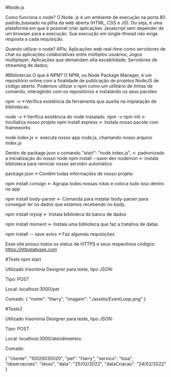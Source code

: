 #Node.js 

Como funciona o node?
O Node. js é um ambiente de execução na porta 80 padrão,baseado na pilha da web aberta (HTML, CSS e JS). Ou seja, é uma plataforma em que é possível criar 
aplicações Javascript sem depender de um browser para a execução. Sua execução em single-thread não exige resposta a cada requisição.

Quando utilizar o node? 
APIs;
Aplicações web real-time como servidores de chat ou aplicações colaborativas entre múltiplos usuários;
Jogos multiplayer;
Aplicações que demandam alta escabilidade;
Servidores de streaming de dados;

#Bibliotecas
O que é NPM?
O NPM, ou Node Package Manager, é um repositório online com a finalidade de publicação de projetos NodeJS de código aberto. 
Podemos utilizar o npm como um utilitário de linhas de comando, interagindo com os repositórios e instalando os seus pacotes

npm -v <-Verifica existência da ferramenta que auxilia na implatação de bibliotecas.


node -v <-Verifica existência do node instalado.
npm -v 
npm init <- Inicilializa nosso projeto
npm install express <- Instala nosso pacote com frameworks

node index.js <- executa nosso app node.js, chamando nosso arquivo index.js

Dentro de package.json o comando "start": "node index.js", <- padronizado a inicialização do nosso node
npm install --save-dev nodemon <- instala biblioteca para reiniciar nosso servidor automático

package.json <-Contém todas informações de nosso projeto

npm install consign <- Agrupa todas nossas rotas e coloca tudo isso dentro no app

npm install body-parser <- Comanda para instalar body-parser para conseguir ler os dados que estamos recebendo no body.

npm install mysql <- Instala biblioteca do banco de dados

npm install moment <- Instala uma biblioteca que faz a tratativa de datas

npm install -- save axios <-Faz algumas requisições

Esse site possuí todos os status de HTTPS e seus respectivos códigos: https://httpstatuses.com


#Teste
npm start

Utilizado Insominia Designer para teste, tipo JSON:

Tipo: POST

Local: localhost:3000/pet

Comado:
{
    "nome": "Harry",
    "imagem": "./assets/EventLoop.png"
}


#Teste2

Utilizado Insominia Designer para teste, tipo JSON:

Tipo: POST

Local: localhost:3000/atendimentos

Comado:

{
    "cliente": "10020030020",
    "pet": "Harry",
    "servico": "tosa",
    "observacoes": "idoso",
    "data": "25/02/2022",
	"dataCriacao": "24/02/2022"
}
